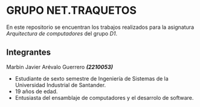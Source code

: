 # GRUPO NET.TRAQUETOS
En este repositorio se encuentran los trabajos realizados para la asignatura _Arquitectura de computadores_ del grupo _D1_.

## Integrantes
Marbin Javier Arévalo Guerrero **_(2210053)_**
+ Estudiante de sexto semestre de Ingeniería de Sistemas de la Universidad Industrial de Santander.
+ 19 años de edad.
+ Entusiasta del ensamblaje de computadores y el desarrolo de software.

